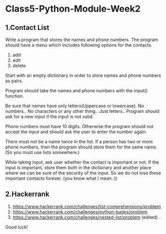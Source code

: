 # Class5-Python-Module-Week2

## 1.Contact List
Write a program that stores the names and phone numbers.
The program should have a menu which includes following options for the contacts.
1. add
2. edit
3. delete

Start with an empty dictionary in order to store names and phone numbers as pairs.

Program should take the names and phone numbers with the input() function.

Be sure that names have only letters(Uppercase or lowercase). No numbers.. No characters or any other thing.. Just letters.. Program should ask for a new input if the input is not valid.

Phone numbers must have 10 digits. Otherwise the program should not accept the input and should ask the user to enter the number again.

There must not be a name twice in the list. If a person has two or more phone numbers, then the program should store them for the same name. (So you must use lists somewhere.)

While taking input, ask user whether the contact is important or not. If the input is important, store them both in the dictionary and another place where we can be sure of the security of the input. So we do not lose these important contacts forever. (you know what I mean.:))

## 2.Hackerrank
1. https://www.hackerrank.com/challenges/list-comprehensions/problem
2. https://www.hackerrank.com/challenges/python-tuples/problem
3. https://www.hackerrank.com/challenges/nested-list/problem (edited) .

Good luck!
